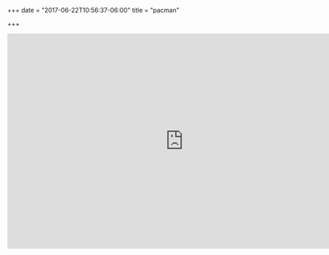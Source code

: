 +++
date = "2017-06-22T10:56:37-06:00"
title = "pacman"

+++

<iframe src="http://funhtml5games.com?embed=pacman" style="width:800px;height:490px;border:none;" frameborder="0" scrolling="no"></iframe>